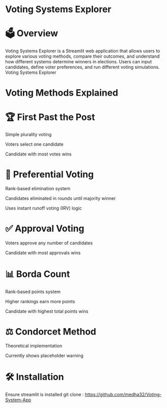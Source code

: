 # Voting Systems Explorer

# 🗳️ Overview

Voting Systems Explorer is a Streamlit web application that allows users to explore various voting methods, compare their outcomes, and understand how different systems determine winners in elections. Users can input candidates, define voter preferences, and run different voting simulations.
Voting Systems Explorer

# Voting Methods Explained

# 🏆 First Past the Post
Simple plurality voting

Voters select one candidate

Candidate with most votes wins

# 🔄 Preferential Voting
Rank-based elimination system

Candidates eliminated in rounds until majority winner

Uses instant runoff voting (IRV) logic

# ✅ Approval Voting
Voters approve any number of candidates

Candidate with most approvals wins

# 📊 Borda Count
Rank-based points system

Higher rankings earn more points

Candidate with highest total points wins

# ⚖️ Condorcet Method 
Theoretical implementation

Currently shows placeholder warning

# 🛠️ Installation
Ensure streamlit is installed
git clone : https://github.com/medha32/Voting-System-App
